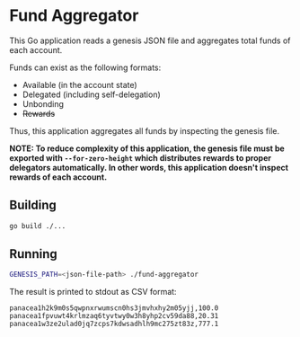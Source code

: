 # Fund Aggregator

This Go application reads a genesis JSON file and aggregates total funds of each account.

Funds can exist as the following formats:
- Available (in the account state)
- Delegated (including self-delegation)
- Unbonding
- ~~Rewards~~

Thus, this application aggregates all funds by inspecting the genesis file.

**NOTE: To reduce complexity of this application, the genesis file must be exported with `--for-zero-height`
which distributes rewards to proper delegators automatically.
In other words, this application doesn't inspect rewards of each account.**


## Building

```bash
go build ./...
```


## Running

```bash
GENESIS_PATH=<json-file-path> ./fund-aggregator
```

The result is printed to stdout as CSV format:
```csv
panacea1h2k9m0s5qwpnxrwumscn0hs3jmvhxhy2m05yjj,100.0
panacea1fpvuwt4krlmzaq6tyvtwy0w3h8yhp2cv59da88,20.31
panacea1w3ze2ulad0jq7zcps7kdwsadhlh9mc275zt83z,777.1
```
